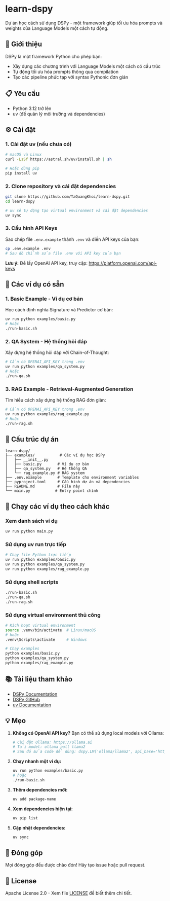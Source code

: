 # learn-dspy

Dự án học cách sử dụng DSPy - một framework giúp tối ưu hóa prompts và weights của Language Models một cách tự động.

## 🚀 Giới thiệu

DSPy là một framework Python cho phép bạn:
- Xây dựng các chương trình với Language Models một cách có cấu trúc
- Tự động tối ưu hóa prompts thông qua compilation
- Tạo các pipeline phức tạp với syntax Pythonic đơn giản

## 📋 Yêu cầu

- Python 3.12 trở lên
- uv (để quản lý môi trường và dependencies)

## ⚙️ Cài đặt

### 1. Cài đặt uv (nếu chưa có)

```bash
# macOS và Linux
curl -LsSf https://astral.sh/uv/install.sh | sh

# Hoặc dùng pip
pip install uv
```

### 2. Clone repository và cài đặt dependencies

```bash
git clone https://github.com/TaQuangKhoi/learn-dspy.git
cd learn-dspy

# uv sẽ tự động tạo virtual environment và cài đặt dependencies
uv sync
```

### 3. Cấu hình API Keys

Sao chép file `.env.example` thành `.env` và điền API keys của bạn:

```bash
cp .env.example .env
# Sau đó chỉnh sửa file .env với API key của bạn
```

**Lưu ý:** Để lấy OpenAI API key, truy cập: https://platform.openai.com/api-keys

## 🎯 Các ví dụ có sẵn

### 1. Basic Example - Ví dụ cơ bản

Học cách định nghĩa Signature và Predictor cơ bản:

```bash
uv run python examples/basic.py
# Hoặc
./run-basic.sh
```

### 2. QA System - Hệ thống hỏi đáp

Xây dựng hệ thống hỏi đáp với Chain-of-Thought:

```bash
# Cần có OPENAI_API_KEY trong .env
uv run python examples/qa_system.py
# Hoặc
./run-qa.sh
```

### 3. RAG Example - Retrieval-Augmented Generation

Tìm hiểu cách xây dựng hệ thống RAG đơn giản:

```bash
# Cần có OPENAI_API_KEY trong .env
uv run python examples/rag_example.py
# Hoặc
./run-rag.sh
```

## 📁 Cấu trúc dự án

```
learn-dspy/
├── examples/           # Các ví dụ học DSPy
│   ├── __init__.py
│   ├── basic.py       # Ví dụ cơ bản
│   ├── qa_system.py   # Hệ thống QA
│   └── rag_example.py # RAG system
├── .env.example       # Template cho environment variables
├── pyproject.toml     # Cấu hình dự án và dependencies
├── README.md          # File này
└── main.py           # Entry point chính
```

## 🔧 Chạy các ví dụ theo cách khác

### Xem danh sách ví dụ

```bash
uv run python main.py
```

### Sử dụng uv run trực tiếp

```bash
# Chạy file Python trực tiếp
uv run python examples/basic.py
uv run python examples/qa_system.py
uv run python examples/rag_example.py
```

### Sử dụng shell scripts

```bash
./run-basic.sh
./run-qa.sh
./run-rag.sh
```

### Sử dụng virtual environment thủ công

```bash
# Kích hoạt virtual environment
source .venv/bin/activate  # Linux/macOS
# hoặc
.venv\Scripts\activate     # Windows

# Chạy examples
python examples/basic.py
python examples/qa_system.py
python examples/rag_example.py
```

## 📚 Tài liệu tham khảo

- [DSPy Documentation](https://dspy-docs.vercel.app/)
- [DSPy GitHub](https://github.com/stanfordnlp/dspy)
- [uv Documentation](https://docs.astral.sh/uv/)

## 💡 Mẹo

1. **Không có OpenAI API key?** Bạn có thể sử dụng local models với Ollama:
   ```bash
   # Cài đặt Ollama: https://ollama.ai
   # Tải model: ollama pull llama2
   # Sau đó sửa code để dùng: dspy.LM('ollama/llama2', api_base='http://localhost:11434')
   ```

2. **Chạy nhanh một ví dụ:** 
   ```bash
   uv run python examples/basic.py
   # hoặc
   ./run-basic.sh
   ```

3. **Thêm dependencies mới:**
   ```bash
   uv add package-name
   ```

4. **Xem dependencies hiện tại:**
   ```bash
   uv pip list
   ```

5. **Cập nhật dependencies:**
   ```bash
   uv sync
   ```

## 🤝 Đóng góp

Mọi đóng góp đều được chào đón! Hãy tạo issue hoặc pull request.

## 📝 License

Apache License 2.0 - Xem file [LICENSE](LICENSE) để biết thêm chi tiết.

